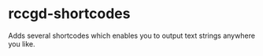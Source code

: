 # rccgd-shortcodes
Adds several shortcodes which enables you to output text strings anywhere you like.
